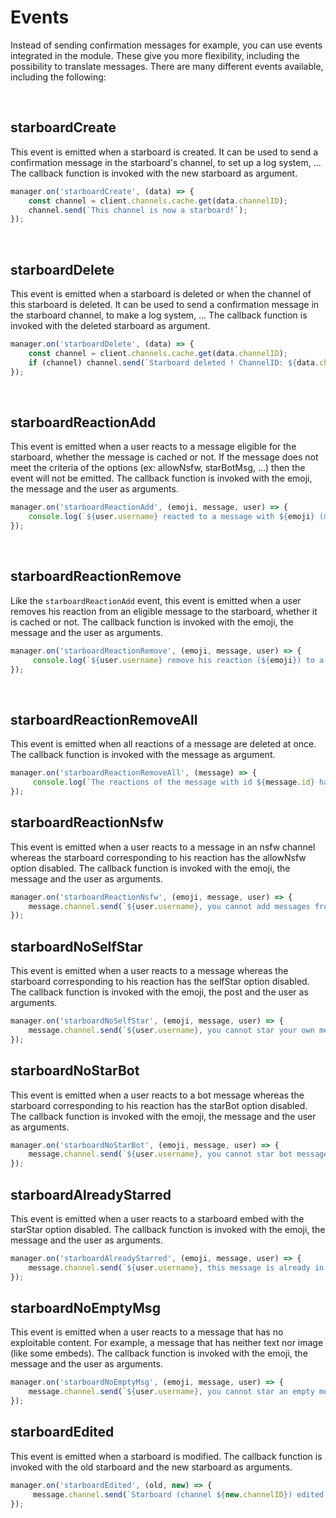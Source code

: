 # Events

Instead of sending confirmation messages for example, you can use events integrated in the module. These give you more flexibility, including the possibility to translate messages. There are many different events available, including the following:

<br>

## starboardCreate

This event is emitted when a starboard is created. It can be used to send a confirmation message in the starboard's channel, to set up a log system, ...
The callback function is invoked with the new starboard as argument.

```js
manager.on('starboardCreate', (data) => {
    const channel = client.channels.cache.get(data.channelID);
    channel.send(`This channel is now a starboard!`);
});
```

<br>

## starboardDelete

This event is emitted when a starboard is deleted or when the channel of this starboard is deleted. It can be used to send a confirmation message in the starboard channel, to make a log system, ...
The callback function is invoked with the deleted starboard as argument.

```js
manager.on('starboardDelete', (data) => {
    const channel = client.channels.cache.get(data.channelID);
    if (channel) channel.send(`Starboard deleted ! ChannelID: ${data.channelID}`);
});
```

<br>

## starboardReactionAdd

This event is emitted when a user reacts to a message eligible for the starboard, whether the message is cached or not. If the message does not meet the criteria of the options (ex: allowNsfw, starBotMsg, ...) then the event will not be emitted.
The callback function is invoked with the emoji, the message and the user as arguments.

```js
manager.on('starboardReactionAdd', (emoji, message, user) => {
    console.log(`${user.username} reacted to a message with ${emoji} (message id: ${message.id}).`);
});
```

<br>

## starboardReactionRemove

Like the `starboardReactionAdd` event, this event is emitted when a user removes his reaction from an eligible message to the starboard, whether it is cached or not.
The callback function is invoked with the emoji, the message and the user as arguments.

```js
manager.on('starboardReactionRemove', (emoji, message, user) => {
     console.log(`${user.username} remove his reaction (${emoji}) to a message (id: ${message.id}).`)
});
```

<br>

## starboardReactionRemoveAll

This event is emitted when all reactions of a message are deleted at once.
The callback function is invoked with the message as argument.

```js
manager.on('starboardReactionRemoveAll', (message) => {
     console.log(`The reactions of the message with id ${message.id} have all been removed.`)
});
```

## starboardReactionNsfw

This event is emitted when a user reacts to a message in an nsfw channel whereas the starboard corresponding to his reaction has the allowNsfw option disabled.
The callback function is invoked with the emoji, the message and the user as arguments.

```js
manager.on('starboardReactionNsfw', (emoji, message, user) => {
    message.channel.send(`${user.username}, you cannot add messages from an nsfw channel to the starboard.`)
});
```

## starboardNoSelfStar

This event is emitted when a user reacts to a message whereas the starboard corresponding to his reaction has the selfStar option disabled.
The callback function is invoked with the emoji, the post and the user as arguments.

```js
manager.on('starboardNoSelfStar', (emoji, message, user) => {
    message.channel.send(`${user.username}, you cannot star your own messages.`)
});
```

## starboardNoStarBot

This event is emitted when a user reacts to a bot message whereas the starboard corresponding to his reaction has the starBot option disabled.
The callback function is invoked with the emoji, the message and the user as arguments.

```js
manager.on('starboardNoStarBot', (emoji, message, user) => {
    message.channel.send(`${user.username}, you cannot star bot messages.`)
});
```

## starboardAlreadyStarred

This event is emitted when a user reacts to a starboard embed with the starStar option disabled.
The callback function is invoked with the emoji, the message and the user as arguments.

```js
manager.on('starboardAlreadyStarred', (emoji, message, user) => {
    message.channel.send(`${user.username}, this message is already in the starboard.`)
});
```

## starboardNoEmptyMsg

This event is emitted when a user reacts to a message that has no exploitable content. For example, a message that has neither text nor image (like some embeds).
The callback function is invoked with the emoji, the message and the user as arguments.

```js
manager.on('starboardNoEmptyMsg', (emoji, message, user) => {
    message.channel.send(`${user.username}, you cannot star an empty message.`)
});
```

## starboardEdited

This event is emitted when a starboard is modified.
The callback function is invoked with the old starboard and the new starboard as arguments.

```js
manager.on('starboardEdited', (old, new) => {
     message.channel.send(`Starboard (channel ${new.channelID}) edited !`)
});
```